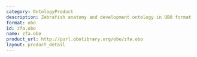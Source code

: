 ```yaml
---
category: OntologyProduct
description: Zebrafish anatomy and development ontology in OBO format
format: obo
id: zfa.obo
name: zfa.obo
product_url: http://purl.obolibrary.org/obo/zfa.obo
layout: product_detail
---
```

